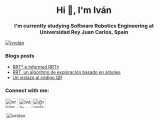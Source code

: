 

<!--
**ivrolan/ivrolan** is a ✨ _special_ ✨ repository because its `README.md` (this file) appears on your GitHub profile.

Here are some ideas to get you started:

- 🔭 I’m currently working on ...
- 🌱 I’m currently learning ...
- 👯 I’m looking to collaborate on ...
- 🤔 I’m looking for help with ...
- 💬 Ask me about ...
- 📫 How to reach me: ...
- 😄 Pronouns: ...
- ⚡ Fun fact: ...
-->
<h1 align="center">Hi 👋, I'm Iván</h1>
<h3 align="center">I'm currently studying Software Robotics Engineering at Universidad Rey Juan Carlos, Spain</h3>

<p align="left"> <a href="https://twitter.com/ivrolan" target="blank"><img src="https://img.shields.io/twitter/follow/ivrolan?logo=twitter&style=for-the-badge" alt="ivrolan" /></a> </p>

### Blogs posts
<!-- BLOG-POST-LIST:START -->
- [RRT* e Informed RRT*](https://medium.com/blog-robotech/rrt-e-informed-rrt-e9f90b5c3457?source=rss-fdbf6519739e------2)
- [RRT, un algoritmo de exploración basado en árboles](https://medium.com/blog-robotech/rrt-un-algoritmo-de-exploraci%C3%B3n-basado-en-%C3%A1rboles-cf50e40c9a50?source=rss-fdbf6519739e------2)
- [Un vistazo al código QR](https://medium.com/blog-robotech/un-vistazo-al-c%C3%B3digo-qr-ba8309b9cb3f?source=rss-fdbf6519739e------2)
<!-- BLOG-POST-LIST:END -->

<h3 align="left">Connect with me:</h3>
<p align="left">
<a href="https://twitter.com/ivrolan" target="blank"><img align="center" src="https://raw.githubusercontent.com/rahuldkjain/github-profile-readme-generator/master/src/images/icons/Social/twitter.svg" alt="ivrolan" height="30" width="40" /></a>
<a href="https://linkedin.com/in/iván-lópez-broceño-9bb039203" target="blank"><img align="center" src="https://raw.githubusercontent.com/rahuldkjain/github-profile-readme-generator/master/src/images/icons/Social/linked-in-alt.svg" alt="iván-lópez-broceño-9bb039203" height="30" width="40" /></a>
<a href="https://medium.com/@ivrolan" target="blank"><img align="center" src="https://raw.githubusercontent.com/rahuldkjain/github-profile-readme-generator/master/src/images/icons/Social/medium.svg" alt="@ivrolan" height="30" width="40" /></a>
</p>

<p>&nbsp;<img align="center" src="https://github-readme-stats.vercel.app/api?username=ivrolan&show_icons=true&locale=en" alt="ivrolan" /></p>

